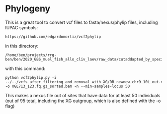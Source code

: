 # Phylogeny

This is a great tool to convert vcf files to fasta/nexus/phylip files, including IUPAC symbols:
```
https://github.com/edgardomortiz/vcf2phylip
```
in this directory:
```
/home/ben/projects/rrg-ben/ben/2020_GBS_muel_fish_allo_cliv_laev/raw_data/cutaddapted_by_species_across_three_plates/laevis/bin/vcf2phylip
```
with this command:
```
python vcf2phylip.py -i ../../vcfs_after_filtering_and_removal_with_XG/DB_newnew_chr9_10L_out.vcf_filtered.vcf.gz_filtered_removed.vcf  -o XGL713_123.fq.gz_sorted.bam -n --min-samples-locus 50
```
This makes a nexus file out of sites that have data for at least 50 individuals (out of 95 total, including the XG outgroup, which is also defined with the -o flag)
